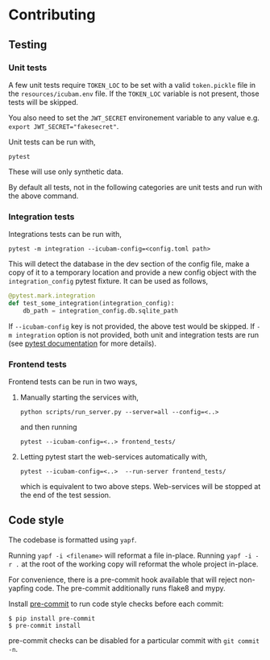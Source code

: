 # Contributing

## Testing

### Unit tests

A few unit tests require `TOKEN_LOC` to be set with a valid `token.pickle` file in the `resources/icubam.env` file. If the `TOKEN_LOC` variable is not present, those tests will be skipped.

You also need to set the `JWT_SECRET` environement variable to any value e.g. `export JWT_SECRET="fakesecret"`.

Unit tests can be run with,
```
pytest
```

These will use only synthetic data.

By default all tests, not in the following categories
are unit tests and run with the above command.


### Integration tests

Integrations tests can be run with,

```
pytest -m integration --icubam-config=<config.toml path>
```
This will detect the database in the dev section of the config file,
make a copy of it to a temporary location and provide a new config object
with the `integration_config` pytest fixture. It can be used as follows,

```py
@pytest.mark.integration
def test_some_integration(integration_config):
    db_path = integration_config.db.sqlite_path
```

If ``--icubam-config`` key is not provided, the above test would be skipped.
If ``-m integration`` option is not provided, both unit and integration tests
are run (see [pytest
documentation](https://docs.pytest.org/en/latest/usage.html#specifying-tests-selecting-tests)
for more details).


### Frontend tests

Frontend tests can be run in two ways,

 1. Manually starting the services with,
    ```
    python scripts/run_server.py --server=all --config=<..>
    ```
    and then running
    ```
    pytest --icubam-config=<..> frontend_tests/
    ```
    
 2. Letting pytest start the web-services automatically with,
    ```
    pytest --icubam-config=<..>  --run-server frontend_tests/
    ```
    which is equivalent to two above steps. Web-services will be stopped at
    the end of the test session.

## Code style
The codebase is formatted using `yapf`. 

Running `yapf -i <filename>` will reformat a file in-place. Running `yapf -i -r .` at the root of the working copy will reformat the whole project in-place.

For convenience, there is a pre-commit hook available that will reject non-yapfing code.
The pre-commit additionally runs flake8 and mypy. 

Install [pre-commit](https://pre-commit.com/#install) to
run code style checks before each commit:

```
$ pip install pre-commit
$ pre-commit install
```

pre-commit checks can be
disabled for a particular commit with `git commit -n`.
